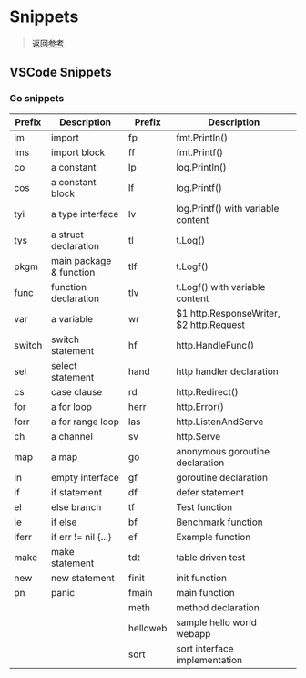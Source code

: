 # Snippets

> [返回参考](/reference/)

## VSCode Snippets

### Go snippets

Prefix | Description             | Prefix   | Description
-------|-------------------------|----------|----------------------------------------
im     | import                  | fp       | fmt.Println()
ims    | import block            | ff       | fmt.Printf()
co     | a constant              | lp       | log.Println()
cos    | a constant block        | lf       | log.Printf()
tyi    | a type interface        | lv       | log.Printf() with variable content
tys    | a struct declaration    | tl       | t.Log()
pkgm   | main package & function | tlf      | t.Logf()
func   | function declaration    | tlv      | t.Logf() with variable content
var    | a variable              | wr       | $1 http.ResponseWriter, $2 http.Request
switch | switch statement        | hf       | http.HandleFunc()
sel    | select statement        | hand     | http handler declaration
cs     | case clause             | rd       | http.Redirect()
for    | a for loop              | herr     | http.Error()
forr   | a for range loop        | las      | http.ListenAndServe
ch     | a channel               | sv       | http.Serve
map    | a map                   | go       | anonymous goroutine declaration
in     | empty interface         | gf       | goroutine declaration
if     | if statement            | df       | defer statement
el     | else branch             | tf       | Test function
ie     | if else                 | bf       | Benchmark function
iferr  | if err != nil {...}     | ef       | Example function
make   | make statement          | tdt      | table driven test
new    | new statement           | finit    | init function
pn     | panic                   | fmain    | main function
       |                         | meth     | method declaration
       |                         | helloweb | sample hello world webapp
       |                         | sort     | sort interface implementation